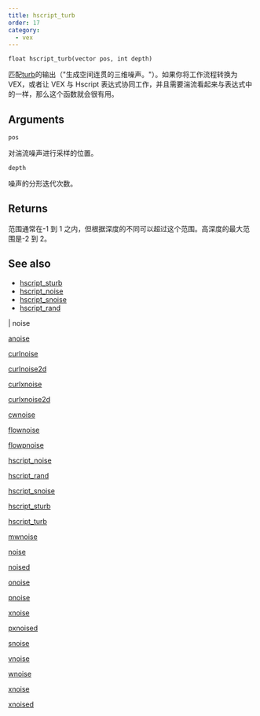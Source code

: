 ```yaml
---
title: hscript_turb
order: 17
category:
  - vex
---
```


`float hscript_turb(vector pos, int depth)`

匹配[turb](.../.../expressions/turb.html)的输出（"生成空间连贯的三维噪声。"）。如果你将工作流程转换为 VEX，或者让 VEX 与 Hscript 表达式协同工作，并且需要湍流看起来与表达式中的一样，那么这个函数就会很有用。

## Arguments

`pos`

对湍流噪声进行采样的位置。

`depth`

噪声的分形迭代次数。

## Returns

范围通常在-1 到 1 之内，但根据深度的不同可以超过这个范围。高深度的最大范围是-2 到 2。

## See also

- [hscript_sturb](hscript_sturb.html)
- [hscript_noise](hscript_noise.html)
- [hscript_snoise](hscript_snoise.html)
- [hscript_rand](hscript_rand.html)

|
noise

[anoise](anoise.html)

[curlnoise](curlnoise.html)

[curlnoise2d](curlnoise2d.html)

[curlxnoise](curlxnoise.html)

[curlxnoise2d](curlxnoise2d.html)

[cwnoise](cwnoise.html)

[flownoise](flownoise.html)

[flowpnoise](flowpnoise.html)

[hscript_noise](hscript_noise.html)

[hscript_rand](hscript_rand.html)

[hscript_snoise](hscript_snoise.html)

[hscript_sturb](hscript_sturb.html)

[hscript_turb](hscript_turb.html)

[mwnoise](mwnoise.html)

[noise](noise.html)

[noised](noised.html)

[onoise](onoise.html)

[pnoise](pnoise.html)

[xnoise](pxnoise.html)

[pxnoised](pxnoised.html)

[snoise](snoise.html)

[vnoise](vnoise.html)

[wnoise](wnoise.html)

[xnoise](xnoise.html)

[xnoised](xnoised.html)
